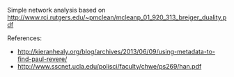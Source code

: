 Simple network analysis based on http://www.rci.rutgers.edu/~pmclean/mcleanp_01_920_313_breiger_duality.pdf

References:

* http://kieranhealy.org/blog/archives/2013/06/09/using-metadata-to-find-paul-revere/
* http://www.sscnet.ucla.edu/polisci/faculty/chwe/ps269/han.pdf
